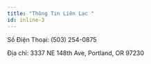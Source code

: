 ```yaml
---
title: "Thông Tin Liên Lạc "
id: inline-3
---
```

Số Điện Thoại: (503) 254-0875

Địa chỉ: 3337 NE 148th Ave, Portland, OR 97230